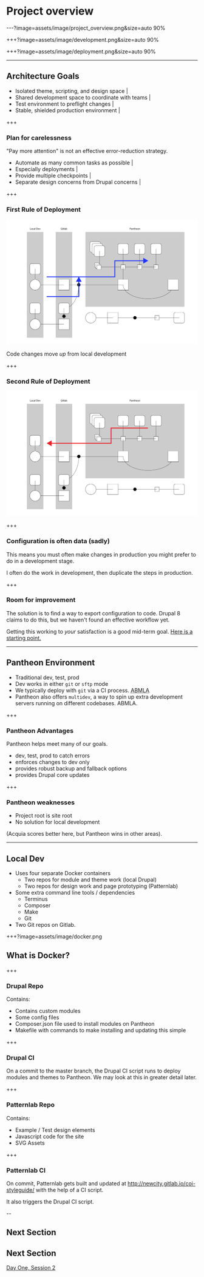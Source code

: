 # Project overview

---?image=assets/image/project_overview.png&size=auto 90%

+++?image=assets/image/development.png&size=auto 90%

+++?image=assets/image/deployment.png&size=auto 90%

---

## Architecture Goals

- Isolated theme, scripting, and design space |
- Shared development space to coordinate with teams |
- Test environment to preflight changes |
- Stable, shielded production environment |

+++

### Plan for carelessness

"Pay more attention" is not an effective error-reduction strategy.

- Automate as many common tasks as possible |
- Especially deployments |
- Provide multiple checkpoints |
- Separate design concerns from Drupal concerns |

+++

### First Rule of Deployment

![Code Moves Up](assets/image/files_up.png)

Code changes move _up_ from local development


+++

### Second Rule of Deployment

![Database Moves Down](assets/image/data_down.png)

+++ 

### Configuration is often data (sadly)

This means you must often make changes in production you might prefer to do in a development stage.

I often do the work in development, then duplicate the steps in production.

+++

### Room for improvement

The solution is to find a way to export configuration to code. Drupal 8 claims to do this, but we haven't found an effective workflow yet.

Getting this working to _your_ satisfaction is a good mid-term goal. [Here is a starting point.](https://www.drupal.org/docs/8/configuration-management/managing-your-sites-configuration)

---

## Pantheon Environment

- Traditional dev, test, prod
- Dev works in either `git` or `sftp` mode
- We typically deploy with `git` via a CI process. <abbr title="about which more later also">ABMLA</abbr>
- Pantheon also offers `multidev`, a way to spin up extra development servers running on different codebases. ABMLA.

+++

### Pantheon Advantages

Pantheon helps meet many of our goals. 

- dev, test, prod to catch errors
- enforces changes to dev only
- provides robust backup and fallback options
- provides Drupal core updates

+++ 

### Pantheon weaknesses

- Project root is site root
- No solution for local development

(Acquia scores better here, but Pantheon wins in other areas).

---

## Local Dev

- Uses four separate Docker containers
  - Two repos for module and theme work (local Drupal)
  - Two repos for design work and page prototyping (Patternlab)
- Some extra command line tools / dependencies
  - Terminus
  - Composer
  - Make
  - Git
- Two Git repos on Gitlab.

+++?image=assets/image/docker.png
## What is Docker?

+++
### Drupal Repo

Contains: 

- Contains custom modules
- Some config files
- Composer.json file used to install modules on Pantheon
- Makefile with commands to make installing and updating this simple

+++

### Drupal CI 

On a commit to the master branch, the Drupal CI script runs to deploy modules and themes to Pantheon. We may look at this in greater detail later.

+++

### Patternlab Repo

Contains: 

- Example / Test design elements
- Javascript code for the site
- SVG Assets

+++

### Patternlab CI

On commit, Patternlab gets built and updated at http://newcity.gitlab.io/coi-styleguide/ with the help of a CI script.

It also triggers the Drupal CI script.  

--

## Next Section

## Next Section

[Day One, Session 2](https://gitpitch.com/thudfactor/coi-training?p=day1-session2)

